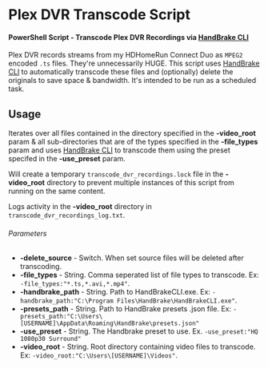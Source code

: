 # Plex DVR Transcode Script
#### PowerShell Script - Transcode Plex DVR Recordings via  [HandBrake CLI](https://handbrake.fr/)

Plex DVR records streams from my HDHomeRun Connect Duo as `MPEG2` encoded `.ts` files. They're unnecessarily HUGE. This script uses [HandBrake CLI](https://handbrake.fr/) to automatically transcode these files and (optionally) delete the originals to save space & bandwidth. It's intended to be run as a scheduled task.

## Usage
Iterates over all files contained in the directory specified in the **-video_root** param & all sub-directories that are of the types specified in the **-file_types** param and uses [HandBrake CLI](https://handbrake.fr/) to transcode them using the preset specifed in the **-use_preset** param.

Will create a temporary `transcode_dvr_recordings.lock` file in the **-video_root** directory to prevent multiple instances of this script from running on the same content.

Logs activity in the **-video_root** directory in `transcode_dvr_recordings_log.txt`.

###### Parameters
- **-delete_source** - Switch. When set source files will be deleted after transcoding.
- **-file_types** - String. Comma seperated list of file types to transcode. Ex: `-file_types:"*.ts,*.avi,*.mp4"`.
- **-handbrake_path** - String. Path to HandBrakeCLI.exe. Ex: `-handbrake_path:"C:\Program Files\HandBrake\HandBrakeCLI.exe"`.
- **-presets_path** - String. Path to HandBrake presets .json file. Ex: `-presets_path:"C:\Users\[USERNAME]\AppData\Roaming\HandBrake\presets.json"`
- **-use_preset** - String. The Handbrake preset to use. Ex. `-use_preset:"HQ 1080p30 Surround"`
- **-video_root** - String. Root directory containing video files to transcode. Ex: `-video_root:"C:\Users\[USERNAME]\Videos"`.
